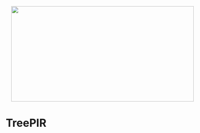 <p align="center">
  <img width="476" height="249" src="[https://user-images.githubusercontent.com/87842051/213029654-f513939d-4e7e-4baa-8a6a-5b74aa4484e8.png](https://github.com/PIR-PIXR/Certificate-Transparency-Logs/assets/102839948/1e430838-005f-4269-b5b7-8f6b080bf9ac)">
</p>

# TreePIR
